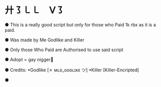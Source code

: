 # 廾㇌㇄㇄ ᐯ㇌

● This is a really good script but only for those who Paid 1k rbx as it is a paid.

● Was made by Me Godlike and Killer

● Only those Who Paid are Authorised to use said script

● Adopt = gay nigger🙏

● Credits:
•Godlike [✗ ᴍʟᴅ_ɢᴏᴅʟɪᴋᴇ ツ]
•Killer [Killer-Encripted]

●
